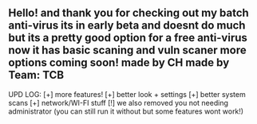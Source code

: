 Hello! and thank you for checking out my batch anti-virus its in early beta and doesnt do much but its a pretty good option for a free anti-virus now it has basic scaning and vuln scaner
more options coming soon!
made by CH 
made by Team: TCB
------------------------------------------------------------------
UPD LOG:
[+] more features!
[+] better look + settings
[+] better system scans
[+] network/WI-FI stuff
[!] we also removed you not needing administrator (you can still run it without but some features wont work!)
